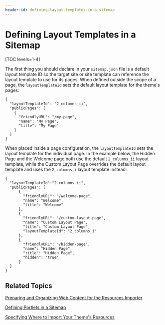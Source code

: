 ```yaml
---
header-id: defining-layout-templates-in-a-sitemap
---
```


# Defining Layout Templates in a Sitemap

[TOC levels=1-4]

The first thing you should declare in your `sitemap.json` file is a default 
layout template ID so the target site or site template can reference the layout 
template to use for its pages. When defined outside the scope of a page, the 
`layoutTemplateId` sets the default layout template for the theme's pages:

    {
      "layoutTemplateId": "2_columns_ii",
      "publicPages": [
        {
          "friendlyURL": "/my-page",
          "name": "My Page",
          "title": "My Page"
        }
      ]  
    }

When placed inside a page configuration, the `layoutTemplateId` sets the layout 
template for the individual page. In the example below, the Hidden Page and the 
Welcome page both use the default `2_columns_ii` layout template, while the 
Custom Layout Page overrides the default layout template and uses the 
`2_columns_i` layout template instead:

    {
      "layoutTemplateId":"2_columns_ii",
      "publicPages": [
          {
            "friendlyURL": "/welcome-page",
            "name": "Welcome",
            "title": "Welcome"
          },
          {
            "friendlyURL": "/custom-layout-page",
            "name": "Custom Layout Page",
            "title": "Custom Layout Page",
            "layoutTemplateId": "2_columns_i"
          },
          {
            "friendlyURL": "/hidden-page",
            "name": "Hidden Page",
            "title": "Hidden Page",
            "hidden": "true"
          }
      ]
    }
 

## Related Topics

[Preparing and Organizing Web Content for the Resources Importer](/docs/7-1/tutorials/-/knowledge_base/t/preparing-and-organizing-web-content-for-the-resources-importer)

[Defining Portlets in a Sitemap](/docs/7-1/tutorials/-/knowledge_base/t/defining-portlets-in-a-sitemap)

[Specifying Where to Import Your Theme's Resources](/docs/7-1/tutorials/-/knowledge_base/t/specifying-where-to-import-your-themes-resources)
